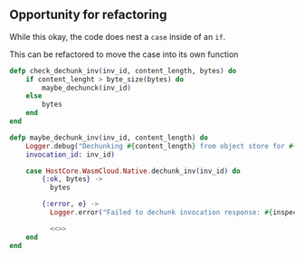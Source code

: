 ## Opportunity for refactoring

While this okay, the code does nest a `case` inside of an `if`.

This can be refactored to move the case into its own function

```elixir
defp check_dechunk_inv(inv_id, content_length, bytes) do
    if content_lenght > byte_size(bytes) do
        maybe_dechunck(inv_id)
    else
        bytes
    end
end

defp maybe_dechunk_inv(inv_id, content_length) do
    Logger.debug("Dechunking #{content_length} from object store for #{inv_id}",
    invocation_id: inv_id)

    case HostCore.WasmCloud.Native.dechunk_inv(inv_id) do
        {:ok, bytes} ->
          bytes

        {:error, e} ->
          Logger.error("Failed to dechunk invocation response: #{inspect(e)}")

          <<>>
    end
end

```
